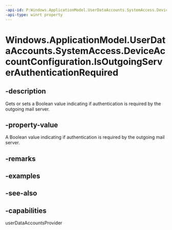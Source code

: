```yaml
---
-api-id: P:Windows.ApplicationModel.UserDataAccounts.SystemAccess.DeviceAccountConfiguration.IsOutgoingServerAuthenticationRequired
-api-type: winrt property
---
```


<!-- Property syntax
public bool IsOutgoingServerAuthenticationRequired { get;  set; }
-->

# Windows.ApplicationModel.UserDataAccounts.SystemAccess.DeviceAccountConfiguration.IsOutgoingServerAuthenticationRequired

## -description
Gets or sets a Boolean value indicating if authentication is required by the outgoing mail server.

## -property-value
A Boolean value indicating if authentication is required by the outgoing mail server.

## -remarks

## -examples

## -see-also


## -capabilities
userDataAccountsProvider
